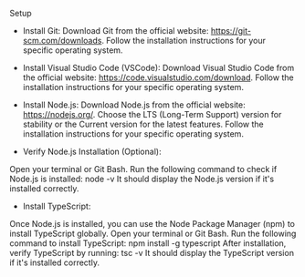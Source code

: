 Setup

* Install Git:
Download Git from the official website: https://git-scm.com/downloads.
Follow the installation instructions for your specific operating system.

* Install Visual Studio Code (VSCode):
Download Visual Studio Code from the official website: https://code.visualstudio.com/download.
Follow the installation instructions for your specific operating system.

* Install Node.js:
Download Node.js from the official website: https://nodejs.org/.
Choose the LTS (Long-Term Support) version for stability or the Current version for the latest features.
Follow the installation instructions for your specific operating system.

* Verify Node.js Installation (Optional):

Open your terminal or Git Bash.
Run the following command to check if Node.js is installed:
node -v
It should display the Node.js version if it's installed correctly.

* Install TypeScript:

Once Node.js is installed, you can use the Node Package Manager (npm) to install TypeScript globally.
Open your terminal or Git Bash.
Run the following command to install TypeScript:
npm install -g typescript
After installation, verify TypeScript by running:
tsc -v
It should display the TypeScript version if it's installed correctly.